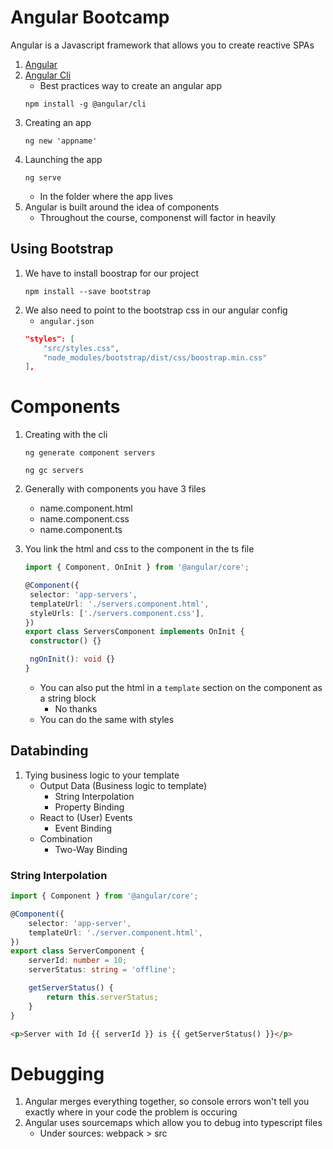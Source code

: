 # Angular Bootcamp

Angular is a Javascript framework that allows you to create reactive SPAs

1. [Angular](https://angular.io/)
1. [Angular Cli](https://angular.io/cli)
   - Best practices way to create an angular app
   ```cli
   npm install -g @angular/cli
   ```
1. Creating an app
   ```
   ng new 'appname'
   ```
1. Launching the app
   ```
   ng serve
   ```
   - In the folder where the app lives
1. Angular is built around the idea of components
   - Throughout the course, componenst will factor in heavily

## Using Bootstrap

1. We have to install boostrap for our project
   ```
   npm install --save bootstrap
   ```
1. We also need to point to the bootstrap css in our angular config
   - `angular.json`
   ```json
   "styles": [
       "src/styles.css",
       "node_modules/bootstrap/dist/css/boostrap.min.css"
   ],
   ```

# Components

1. Creating with the cli
   ```
   ng generate component servers
   ```
   ```
   ng gc servers
   ```
1. Generally with components you have 3 files
   - name.component.html
   - name.component.css
   - name.component.ts
1. You link the html and css to the component in the ts file

   ```ts
   import { Component, OnInit } from '@angular/core';

   @Component({
   	selector: 'app-servers',
   	templateUrl: './servers.component.html',
   	styleUrls: ['./servers.component.css'],
   })
   export class ServersComponent implements OnInit {
   	constructor() {}

   	ngOnInit(): void {}
   }
   ```

   - You can also put the html in a `template` section on the component as a string block
     - No thanks
   - You can do the same with styles

## Databinding

1. Tying business logic to your template
   - Output Data (Business logic to template)
     - String Interpolation
     - Property Binding
   - React to (User) Events
     - Event Binding
   - Combination
     - Two-Way Binding

### String Interpolation

```ts
import { Component } from '@angular/core';

@Component({
	selector: 'app-server',
	templateUrl: './server.component.html',
})
export class ServerComponent {
	serverId: number = 10;
	serverStatus: string = 'offline';

	getServerStatus() {
		return this.serverStatus;
	}
}
```

```html
<p>Server with Id {{ serverId }} is {{ getServerStatus() }}</p>
```

# Debugging

1. Angular merges everything together, so console errors won't tell you exactly where in your code the problem is occuring
1. Angular uses sourcemaps which allow you to debug into typescript files
   - Under sources: webpack > src
